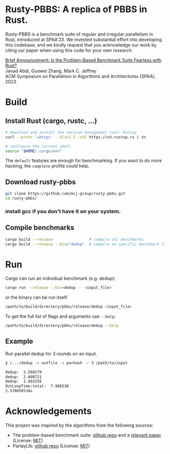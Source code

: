 # Rusty-PBBS: A replica of PBBS in Rust.

Rusty-PBBS is a benchmark suite of regular and irregular parallelism in Rust,
introduced at SPAA'23.
We invested substantial effort into developing this codebase,
and we kindly request that you acknowledge our work
by citing our paper when using this code for your own research:

[Brief Announcement: Is the Problem-Based Benchmark Suite Fearless with Rust?](https://doi.org/10.1145/3558481.3591313)<br>
Javad Abdi, Guowei Zhang, Mark C. Jeffrey<br>
ACM Symposium on Parallelism in Algorithms and Architectures (SPAA), 2023


# Build

## Install Rust (cargo, rustc, ...)

```bash
# download and install the version management tool: Rustup
curl --proto '=https' --tlsv1.2 -sSf https://sh.rustup.rs | sh

# confiqure the current shell
source "$HOME/.cargo/env"
```

The `default` features are enough for benchmarking.
If you want to do more hacking, the `complete` profile could help.

## Download rusty-pbbs

```bash
git clone https://github.com/mcj-group/rusty-pbbs.git
cd rusty-pbbs/
```

### install gcc if you don't have it on your system.

## Compile benchmarks

```bash
cargo build --release                # compile all benchmarks
cargo build --release --bin="dedup"  # compile an specific benchmark (dedup)
```

# Run
Cargo can run an individual benchmark (e.g. dedup):
```bash
cargo run --release --bin=dedup -- <input_file>
```
or the binary can be run itself:
```bash
/path/to/build/directory/pbbs/release/dedup <input_file>
```

To get the full list of flags and arguments use `--help`:
```bash
/path/to/build/directory/pbbs/release/dedup --help
```

## Example

Run parallel dedup for 3 rounds on an input.
```bash
$ /.../dedup -o outfile -a parhash -r 3 /path/to/input

dedup:	2.560179
dedup:	2.608721
dedup:	2.492258
OutLoopTime:total:	7.966530
2.578050534s
```

# Acknowledgements

This project was inspired by the algorithms from the following sources:

- The problem-based benchmark suite: [github repo](https://github.com/cmuparlay/pbbsbench) and a [relevant paper](https://dl.acm.org/doi/10.1145/3503221.3508422) (License: [MIT](https://github.com/cmuparlay/pbbsbench/blob/master/LICENSE))
- ParlayLib: [github repo](https://github.com/cmuparlay/parlaylib) (License: [MIT](https://github.com/cmuparlay/parlaylib/blob/master/LICENSE))
